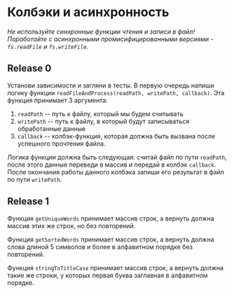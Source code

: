 # Колбэки и асинхронность

_Не используйте синхронные функции чтения и записи в файл! Поработайте с асинхронными промисифицированными версиями - `fs.readFile` и `fs.writeFile`._

## Release 0

Установи зависимости и загляни в тесты. В первую очередь напиши логику функции `readFileAndProcess(readPath, writePath, callback)`. Эта функция принимает 3 аргумента:

1. `readPath` -- путь к файлу, который мы будем считывать
2. `writePath` -- путь к файлу, в который будут записываться обработанные данные
3. `callback` -- колбэк-функция, которая должна быть вызвана после успешного прочтения файла.

Логика функции должна быть следующая: считай файл по пути `readPath`, после этого данные переведи в массив и передай в колбэк `callback`. После окончания работы данного колбэка запиши его результат в файл по пути `writePath`.

## Release 1

Функция `getUniqueWords` принимает массив строк, а вернуть должна массив этих же строк, но без повторений.

Функция `getSortedWords` принимает массив строк, а вернуть должна слова длиной 5 символов и более в алфавитном порядке без повторений.

Функция `stringToTitleCase` принимает массив строк, а вернуть должна такие же строки, у которых первая буква заглавная в алфавитном порядке.
